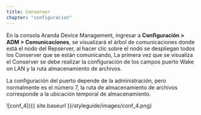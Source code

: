 ```yaml
---
title: Conserver
chapter: "configuracion"
---
```


En la consola Aranda Device Management, ingresar a **Conﬁguración > ADM > Comunicaciones**, se visualizará el árbol de comunicaciones donde está el nodo del Repserver, al hacer clic sobre el nodo se despliegan todos los Conserver que se están comunicando, La primera vez que se visualiza el Conserver se debe realizar la conﬁguración de los campos puerto Wake on LAN y la ruta almacenamiento de archivos.

La conﬁguración del puerto depende de la administración, pero normalmente es el número 7, la ruta de almacenamiento de archivos corresponde a la ubicación temporal de almacenamiento.

![conf_4]({{ site.baseurl }}/styleguide/images/conf_4.png)
